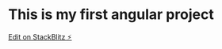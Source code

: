 # This is my first angular project

[Edit on StackBlitz ⚡️](https://stackblitz.com/edit/angular-ivy-5ttqyy)
